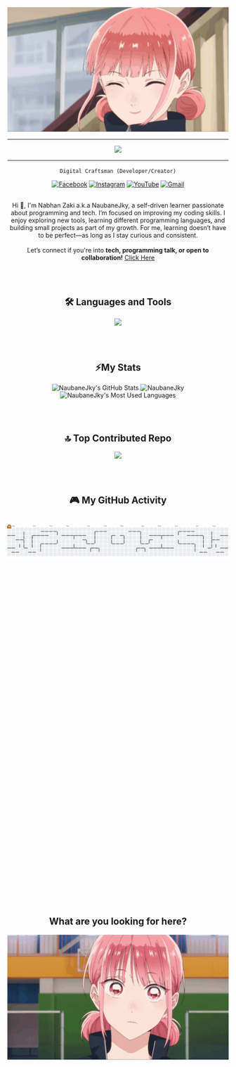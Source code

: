 <div align="center">
    <img width="1000" src="https://github.com/NaubaneJky/NaubaneJky/blob/main/gif_directory/hina_thumb_up.gif"><hr>
    <img src="https://readme-typing-svg.herokuapp.com/?font=Inter&size=48&center=true&vCenter=true&width=500&height=70&color=4493F8&duration=4000&lines=Hi+There!+👋;+I'm+Naubane+Jky!;" />
</div>

---

<div align="center">

<p><code>Digital Craftsman (Developer/Creator)</code></p>
  
[![Facebook](https://img.shields.io/badge/Facebook-%231877F2.svg?logo=Facebook&logoColor=white)](https://facebook.com/profile.php?id=61578370045928)
[![Instagram](https://img.shields.io/badge/Instagram-%23E4405F.svg?logo=Instagram&logoColor=white)](https://instagram.com/naubanejky)
[![YouTube](https://img.shields.io/badge/YouTube-%23FF0000.svg?logo=YouTube&logoColor=white)](https://youtube.com/@naubane_jky?si=deSebBj9JrIXydLI)
[![Gmail](https://img.shields.io/badge/Gmail-D14836?logo=gmail&logoColor=white)](mailto:muhammadnabhanzaki2008@gmail.com)

</div>



<br>

<div align="center">
    Hi 👋, I'm Nabhan Zaki a.k.a NaubaneJky, a self-driven learner passionate about programming and tech.  
    I’m focused on improving my coding skills. I enjoy exploring new tools, learning different programming languages, and building small projects as part of my growth. For me, learning doesn’t have to be perfect—as long as I stay curious and consistent.<br><br>
    Let’s connect if you're into <b>tech, programming talk, or open to collaboration!</b> 
    <a href="https://github.com/NaubaneJky/NaubaneJky/issues/1">Click Here</a>
</div>

    
<br><br>

<div align="center">
    <h2>🛠️ Languages and Tools</h2>
  <img src="https://skillicons.dev/icons?i=html,css,js,unity,laravel,mysql,py,php,cs,kotlin,java" />
</div>

<br><br>

<div align=center>
    <h2>⚡My Stats</h2>
  <img width=370 src="https://github-readme-stats.vercel.app/api?username=naubaneJky&theme=transparent&count_private=true&border_radius=10&show_icons=true&locale=en" alt="NaubaneJky's GitHub Stats" />
  <img width=390 src="https://github-readme-streak-stats.herokuapp.com/?user=NaubaneJky&theme=transparent&count_private=true&border_radius=10&locale=en" alt="NaubaneJky" />
  <img width=300 src="https://github-readme-stats.vercel.app/api/top-langs?username=NaubaneJky&theme=transparent&layout=donut&hide=css&langs_count=8&border_radius=10&show_icons=true&locale=en" alt="NaubaneJky's Most Used Languages" />
</div>

<br><br>

<div align=center>
    <h2>🔝 Top Contributed Repo</h2>
    <img width=500 src="https://github-contributor-stats.vercel.app/api?username=NaubaneJky&limit=5&theme=transparent&border_radius=10&combine_all_yearly_contributions=true" />
</div>

<br><br>

<picture align=center>
    <h2>🎮 My GitHub Activity</h2><br>
  <source media="(prefers-color-scheme: dark)" srcset="https://raw.githubusercontent.com/NaubaneJky/NaubaneJky/output/pacman-contribution-graph-dark.svg">
  <source media="(prefers-color-scheme: light)" srcset="https://raw.githubusercontent.com/NaubaneJky/NaubaneJky/output/pacman-contribution-graph.svg">
  <img alt="pacman contribution graph" src="https://raw.githubusercontent.com/NaubaneJky/NaubaneJky/output/pacman-contribution-graph.svg">
</picture>

<br><br><br><br><br><br><br><br><br><br><br><br><br><br><br><br><br><br><br><br><br><br><br><br><br><br><br><br><br><br><br><br><br><br><br><br><br><br><br><br><br><br><br><br><br>

<div align=center>
    <h2>What are you looking for here?</h2>
    <img src="https://github.com/NaubaneJky/NaubaneJky/blob/main/gif_directory/hina_chouno.gif" alt="Hina Peek" width="1000">
</div>
